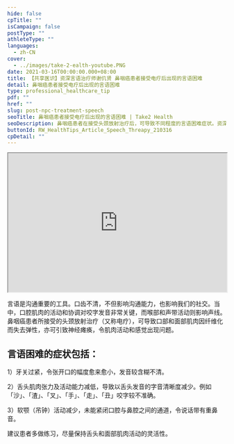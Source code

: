 ```yaml
---
hide: false
cpTitle: ""
isCampaign: false
postType: ""
athleteType: ""
languages:
  - zh-CN
cover:
  - ../images/take-2-ealth-youtube.PNG
date: 2021-03-16T00:00:00.000+08:00
title: 【共享医识】资深言语治疗师谢仉贤 鼻咽癌患者接受电疗后出现的言语困难
detail: 鼻咽癌患者接受电疗后出现的言语困难
type: professional_healthcare_tip
pdf: ""
href: ""
slug: post-npc-treatment-speech
seoTitle: 鼻咽癌患者接受电疗后出现的言语困难 | Take2 Health
seoDescription: 鼻咽癌患者在接受头颈放射治疗后，可导致不同程度的言语困难症状。资深言语治疗师谢仉贤建议患者多做练习，尽量保持舌头和面部肌肉活动的灵活性。立即了解详情。
buttonId: RW_HealthTips_Article_Speech_Threapy_210316
cpDetail: ""
---
```

<div class="youtube-root"><iframe title="" width="100%" height="320" src="https://www.youtube.com/embed/L-gWUe8i32c?rel=0" id="L-gWUe8i32c" loading="lazy" allowfullscreen sandbox="allow-same-origin allow-scripts allow-popups"></iframe></div>

言语是沟通重要的工具。口齿不清，不但影响沟通能力，也影响我们的社交。当中，口腔肌肉的活动和协调对咬字发音非常关键，而喉部和声带活动则影响声线。鼻咽癌患者所接受的头颈放射治疗（又称电疗），可导致口部和面部肌肉因纤维化而失去弹性，亦可引致神经瘫痪，令肌肉活动和感觉出现问题。

## 言语困难的症状包括：

1）牙关过紧，令张开口的幅度愈来愈小，发音较含糊不清。

2）舌头肌肉张力及活动能力减低，导致以舌头发音的字音清晰度减少。例如「沙」、「渣」、「叉」、「手」、「走」、「丑」咬字较不准确。

3）软颚（吊钟）活动减少，未能紧闭口腔与鼻腔之间的通道，令说话带有重鼻音。

建议患者多做练习，尽量保持舌头和面部肌肉活动的灵活性。
